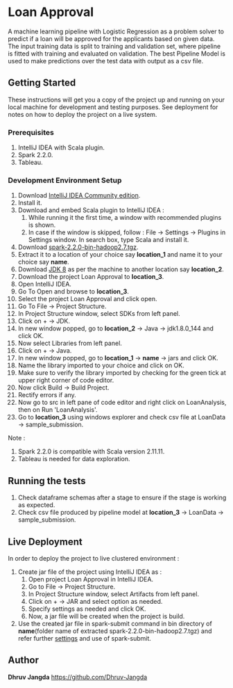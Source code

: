 # Loan Approval

A machine learning pipeline with Logistic Regression as a problem solver to predict if a loan will be approved for the applicants based on given data. The input training data is split to training and validation set, where pipeline is fitted with training and evaluated on validation. The best Pipeline Model is used to make predictions over the test data with output as a csv file.

## Getting Started

These instructions will get you a copy of the project up and running on your local machine for development and testing purposes. See deployment for notes on how to deploy the project on a live system.

### Prerequisites

1. IntelliJ IDEA with Scala plugin.
2. Spark 2.2.0.
3. Tableau.

### Development Environment Setup

1. Download [IntelliJ IDEA Community edition](https://www.jetbrains.com/idea/download/#section=windows).
2. Install it.
3. Download and embed Scala plugin to IntelliJ IDEA :
	1. While running it the first time, a window with recommended plugins is shown.
	2. In case if the window is skipped, follow : File -> Settings -> Plugins in Settings window. In search box, type Scala and install it.
4. Download [spark-2.2.0-bin-hadoop2.7.tgz](https://spark.apache.org/downloads.html).
5. Extract it to a location of your choice say **location_1** and name it to your choice say **name**.
6. Download [JDK 8](http://www.oracle.com/technetwork/java/javase/downloads/jdk8-downloads-2133151.html) as per the machine to another location say **location_2**.
7. Download the project Loan Approval to **location_3**.
8. Open IntelliJ IDEA.
9. Go To Open and browse to **location_3**.
10. Select the project Loan Approval and click open.
11. Go To File -> Project Structure.
12. In Project Structure window, select SDKs from left panel.
13. Click on + -> JDK.
14. In new window popped, go to **location_2** -> Java -> jdk1.8.0_144 and click OK.
15. Now select Libraries from left panel.
16. Click on + -> Java.
17. In new window popped, go to **location_1** -> **name** -> jars and click OK.
18. Name the library imported to your choice and click on OK.
19. Make sure to verify the library imported by checking for the green tick at upper right corner of code editor.
20. Now click Build -> Build Project.
21. Rectify errors if any.
22. Now go to src in left pane of code editor and right click on LoanAnalysis, then on Run 'LoanAnalysis'.
23. Go to **location_3** using windows explorer and check csv file at LoanData -> sample_submission.

Note :
1. Spark 2.2.0 is compatible with Scala version 2.11.11.
2. Tableau is needed for data exploration.

## Running the tests

1. Check dataframe schemas after a stage to ensure if the stage is working as expected.
2. Check csv file produced by pipeline model at **location_3** -> LoanData -> sample_submission.

## Live Deployment

In order to deploy the project to live clustered environment :
1. Create jar file of the project using IntelliJ IDEA as :
	1. Open project Loan Approval in IntelliJ IDEA.
	2. Go to File -> Project Structure.
	3. In Project Structure window, select Artifacts from left panel.
	4. Click on + -> JAR and select option as needed.
	5. Specify settings as needed and click OK.
	6. Now, a jar file will be created when the project is build.
2. Use the created jar file in spark-submit command in bin directory of **name**(folder name of extracted spark-2.2.0-bin-hadoop2.7.tgz) and refer further [settings](https://spark.apache.org/docs/latest/submitting-applications.html) and use of spark-submit.

## Author

**Dhruv Jangda** https://github.com/Dhruv-Jangda